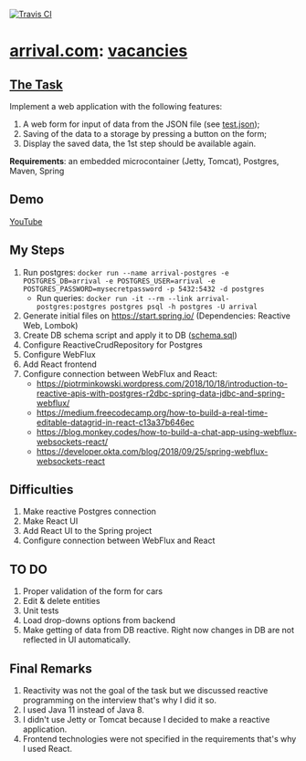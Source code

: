 [![Travis CI](https://travis-ci.org/peshrus/arrival.svg?branch=master)](https://travis-ci.org/peshrus/arrival)
# [arrival.com](https://arrival.com): [vacancies](https://spb.hh.ru/employer/1751001#vacancy-list)
## [The Task](./_input/java-test.txt)

Implement a web application with the following features:

1. A web form for input of data from the JSON file (see [test.json](./_input/test.json));
2. Saving of the data to a storage by pressing a button on the form;
3. Display the saved data, the 1st step should be available again.

**Requirements**: an embedded microcontainer (Jetty, Tomcat), Postgres, Maven, Spring

## Demo
[YouTube](https://youtu.be/0_KW6WdnTyI)

## My Steps
1. Run postgres: `docker run --name arrival-postgres -e POSTGRES_DB=arrival -e POSTGRES_USER=arrival -e POSTGRES_PASSWORD=mysecretpassword -p 5432:5432 -d postgres`
    * Run queries: `docker run -it --rm --link arrival-postgres:postgres postgres psql -h postgres -U arrival`
2. Generate initial files on https://start.spring.io/ (Dependencies: Reactive Web, Lombok)
3. Create DB schema script and apply it to DB ([schema.sql](./src/main/resources/schema.sql))
4. Configure ReactiveCrudRepository for Postgres
5. Configure WebFlux
6. Add React frontend
5. Configure connection between WebFlux and React:
    * https://piotrminkowski.wordpress.com/2018/10/18/introduction-to-reactive-apis-with-postgres-r2dbc-spring-data-jdbc-and-spring-webflux/
    * https://medium.freecodecamp.org/how-to-build-a-real-time-editable-datagrid-in-react-c13a37b646ec
    * https://blog.monkey.codes/how-to-build-a-chat-app-using-webflux-websockets-react/
    * https://developer.okta.com/blog/2018/09/25/spring-webflux-websockets-react
    
## Difficulties
1. Make reactive Postgres connection
2. Make React UI
3. Add React UI to the Spring project
4. Configure connection between WebFlux and React

## TO DO
1. Proper validation of the form for cars
2. Edit & delete entities
3. Unit tests
4. Load drop-downs options from backend
5. Make getting of data from DB reactive. Right now changes in DB are not reflected in UI automatically.

## Final Remarks
1. Reactivity was not the goal of the task but we discussed reactive programming on the interview 
that's why I did it so.
2. I used Java 11 instead of Java 8.
3. I didn't use Jetty or Tomcat because I decided to make a reactive application.
4. Frontend technologies were not specified in the requirements that's why I used React.